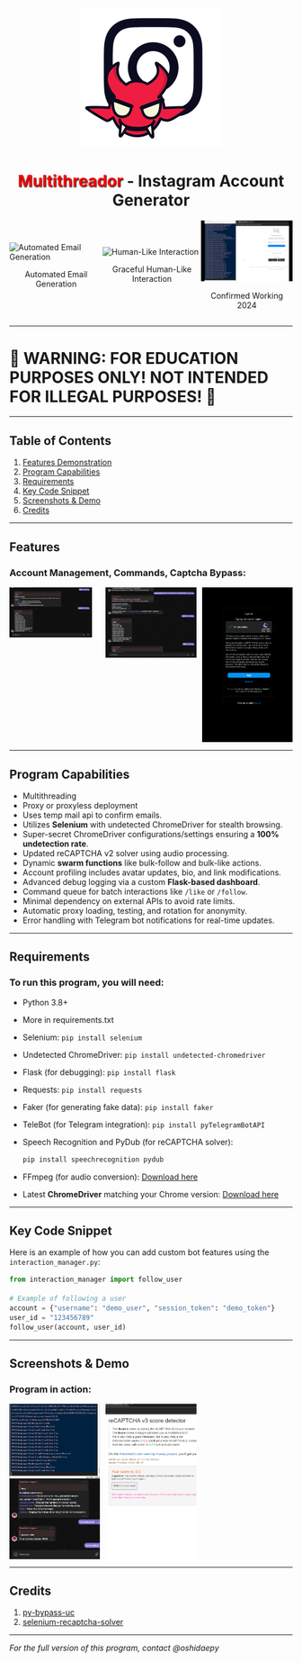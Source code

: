 <p align="center">
  <img src="Screenshots/instagram_logo_demon.png" alt="Demon" width="250">
</p>
<h1 align="center">
  <span style="color: red; text-shadow: 1px 1px 2px black, 0 0 1em white;">Multithreador</span> - Instagram Account Generator
</h1>

<div style="display: flex; justify-content: space-evenly; align-items: center;">
  <div>
    <img src="Screenshots/email_generation.gif" alt="Automated Email Generation" width="200">
    <p style="text-align: center;">Automated Email Generation</p>
  </div>
  <div>
    <img src="Screenshots/human_like_interaction.gif" alt="Human-Like Interaction" width="200">
    <p style="text-align: center;">Graceful Human-Like Interaction</p>
  </div>
  <div>
    <img src="Screenshots/confirmed_working_2024.gif" alt="Confirmed Working 2024" width="200">
    <p style="text-align: center;">Confirmed Working 2024</p>
  </div>
</div>

---

# 🚨 WARNING: FOR EDUCATION PURPOSES ONLY! NOT INTENDED FOR ILLEGAL PURPOSES! 🚨

---

## Table of Contents
1. [Features Demonstration](#features-demonstration)
2. [Program Capabilities](#program-capabilities)
3. [Requirements](#requirements)
4. [Key Code Snippet](#key-code-snippet)
5. [Screenshots & Demo](#screenshots--demo)
6. [Credits](#credits)

---

## Features
### Account Management, Commands, Captcha Bypass:
<div style="display: grid; grid-template-columns: repeat(3, 1fr); gap: 10px;">
  <img src="Screenshots/Thread_Checker_Commands.png" alt="Ability to Create Accounts" width="600">
  <img src="Screenshots/account_created.png" alt="Accounts Have Been Created" width="600">
  <img src="Screenshots/captcha_passed.png" alt="Captcha Has Been Passed" width="300">
</div>


---

## Program Capabilities
- Multithreading
- Proxy or proxyless deployment
- Uses temp mail api to confirm emails.
- Utilizes **Selenium** with undetected ChromeDriver for stealth browsing.
- Super-secret ChromeDriver configurations/settings ensuring a **100% undetection rate**.
- Updated reCAPTCHA v2 solver using audio processing.
- Dynamic **swarm functions** like bulk-follow and bulk-like actions.
- Account profiling includes avatar updates, bio, and link modifications.
- Advanced debug logging via a custom **Flask-based dashboard**.
- Command queue for batch interactions like `/like` or `/follow`.
- Minimal dependency on external APIs to avoid rate limits.
- Automatic proxy loading, testing, and rotation for anonymity.
- Error handling with Telegram bot notifications for real-time updates.

---

## Requirements
### To run this program, you will need:
- Python 3.8+

- More in requirements.txt
- Selenium: `pip install selenium`
- Undetected ChromeDriver: `pip install undetected-chromedriver`
- Flask (for debugging): `pip install flask`
- Requests: `pip install requests`
- Faker (for generating fake data): `pip install faker`
- TeleBot (for Telegram integration): `pip install pyTelegramBotAPI`
- Speech Recognition and PyDub (for reCAPTCHA solver):
  ```bash
  pip install speechrecognition pydub
  ```
- FFmpeg (for audio conversion): [Download here](https://ffmpeg.org/download.html)
- Latest **ChromeDriver** matching your Chrome version: [Download here](https://chromedriver.chromium.org/downloads)

---

## Key Code Snippet
Here is an example of how you can add custom bot features using the `interaction_manager.py`:

```python
from interaction_manager import follow_user

# Example of following a user
account = {"username": "demo_user", "session_token": "demo_token"}
user_id = "123456789"
follow_user(account, user_id)
```

---

## Screenshots & Demo
### Program in action:
<div style="display: grid; grid-template-columns: repeat(3, 1fr); gap: 10px;">
  <img src="Screenshots/proxy_check_completed.png" alt="Proxy Check Completed" width="300">
  <img src="Screenshots/browser_score.png" alt="Undetected Browser Confirmed" width="300">
</div>

---

## Credits
1. [py-bypass-uc](https://github.com/storm0611/py-bypass-uc)
2. [selenium-recaptcha-solver](https://github.com/thicccat688/selenium-recaptcha-solver)

---

*For the full version of this program, contact @oshidaepy*
